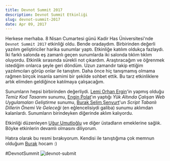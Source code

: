 ```yaml
---
title: Devnot Summit 2017
description: Devnot Summit Etkinliği
slug: devnot-summit-2017
date: Apr 09, 2017
---
```


Herkese merhaba. 8 Nisan Cumartesi günü Kadir Has Üniversitesi'nde `Devnot Summit 2017` etkinliği oldu. Bende oradaydım. Birbirinden değerli yazılım geliştiriciler harika sunumlar yaptı. Etkinliğe katılım oldukça fazlaydı. İki farklı salonda eş zamanlı geçen sunumlarda iki salonda tıklım tıklım oluyordu. Etkinlik sırasında sürekli not çıkardım. Araştıracağım ve öğrenmek istediğim onlarca şeyle geri döndüm. Uzun zamandır takip ettiğim yazılımcıları görüp onlar ile tanıştım. Daha önce hiç tanışmamış olmama rağmen birçok insanla samimi bir şekilde sohbet ettik. Bu tarz etkinliklere artık elimden geldiğince katılmaya çalışacağım.

Sunumların hepsi birbirinden değerliydi. [Lemi Orhan Ergin](https://twitter.com/lemiorhan)'in yapmış olduğu _Temiz Kod Tasarımı_ sunumu, [Engin Polat](https://twitter.com/polatengin)'ın yaptığı _Yük
Altında Çalışan Web Uygulamaları Geliştirme_ sunumu, [Burak Selim Şenyurt](https://twitter.com/burakselyum)'un _Script Tabanlı Dillerin Önemi Ve Geleceği_ (en eğlencelisiydi galiba) sunumu aklımdan kalanlardı. Sunumların birindeyken diğerinde aklım kalıyordu.

Etkinliği düzenleyen [Uğur Umutloğlu](https://twitter.com/lemiorhan) ve diğer üstadların emeklerine sağlık. Böyke etkinlerin devamlı olmasını diliyorum.

Hatıra olarak bu resmi bırakıyorum. Kendisi ile tanıştığıma çok memnun olduğum [Burak](buraksenyurt.com) hocam :)

#DevnotSummit
![devnot-submit](/blog/devnot_1.jpg)
